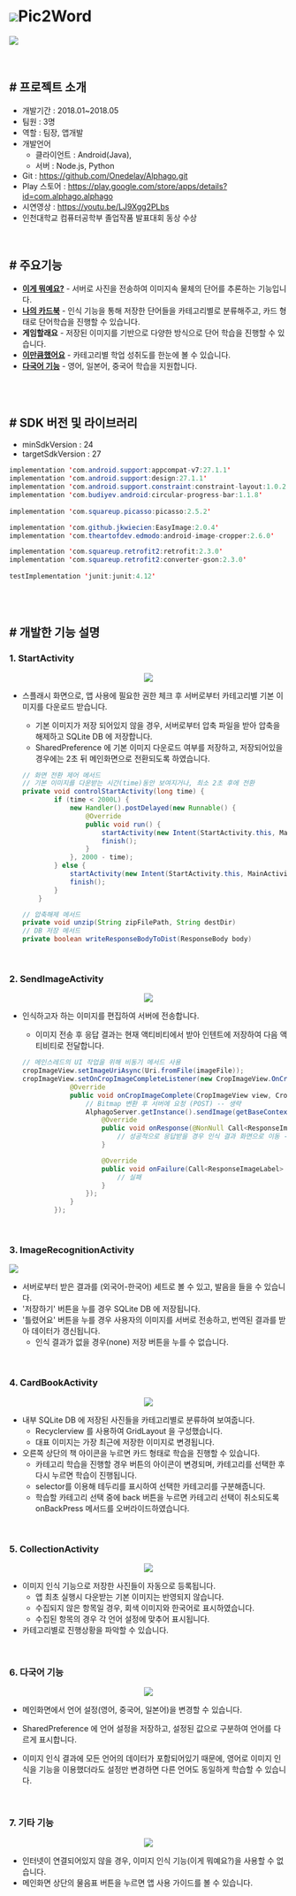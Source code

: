# ![](/screenshots/pic2word_ic.png)Pic2Word

![](/screenshots/pic2word_workflow.png)

<br>

## # 프로젝트 소개

- 개발기간 : 2018.01~2018.05
- 팀원 : 3명
- 역할 : 팀장, 앱개발
- 개발언어
  - 클라이언트 : Android(Java), 
  - 서버 : Node.js, Python
- Git : <https://github.com/Onedelay/Alphago.git>
- Play 스토어 : https://play.google.com/store/apps/details?id=com.alphago.alphago
- 시연영상 : https://youtu.be/LJ9Xgg2PLbs
- 인천대학교 컴퓨터공학부 졸업작품 발표대회 동상 수상

<br>

## # 주요기능

- [**이게 뭐예요?**](#2-sendimageactivity) - 서버로 사진을 전송하여 이미지속 물체의 단어를 추론하는 기능입니다.
- [**나의 카드북**](#4-cardbookactivity) - 인식 기능을 통해 저장한 단어들을 카테고리별로 분류해주고, 카드 형태로 단어학습을 진행할 수 있습니다.
- **게임할래요** - 저장된 이미지를 기반으로 다양한 방식으로 단어 학습을 진행할 수 있습니다.
- [**이만큼했어요**](#5-collectionactivity) - 카테고리별 학업 성취도를 한눈에 볼 수 있습니다.
- [**다국어 기능**](#6-다국어-기능) - 영어, 일본어, 중국어 학습을 지원합니다.

<br><br>

## # SDK 버전 및 라이브러리

- minSdkVersion : 24
- targetSdkVersion : 27

```java
implementation 'com.android.support:appcompat-v7:27.1.1'
implementation 'com.android.support:design:27.1.1'
implementation 'com.android.support.constraint:constraint-layout:1.0.2'
implementation 'com.budiyev.android:circular-progress-bar:1.1.8'
    
implementation 'com.squareup.picasso:picasso:2.5.2'

implementation 'com.github.jkwiecien:EasyImage:2.0.4'
implementation 'com.theartofdev.edmodo:android-image-cropper:2.6.0'

implementation 'com.squareup.retrofit2:retrofit:2.3.0'
implementation 'com.squareup.retrofit2:converter-gson:2.3.0'
    
testImplementation 'junit:junit:4.12'

```

<br>

<br>

## # 개발한 기능 설명

### 1. StartActivity

<p align="center">
    <img src="/screenshots/pic2word_start.png"></p>

- 스플래시 화면으로, 앱 사용에 필요한 권한 체크 후 서버로부터 카테고리별 기본 이미지를 다운로드 받습니다.

  - 기본 이미지가 저장 되어있지 않을 경우, 서버로부터 압축 파일을 받아 압축을 해제하고 SQLite DB 에 저장합니다.
  - SharedPreference 에 기본 이미지 다운로드 여부를 저장하고, 저장되어있을 경우에는 2초 뒤 메인화면으로 전환되도록 하였습니다.

  ```java
  // 화면 전환 제어 메서드
  // 기본 이미지를 다운받는 시간(time)동안 보여지거나, 최소 2초 후에 전환
  private void controlStartActivity(long time) {
          if (time < 2000L) {
              new Handler().postDelayed(new Runnable() {
                  @Override
                  public void run() {
                      startActivity(new Intent(StartActivity.this, MainActivity.class));
                      finish();
                  }
              }, 2000 - time);
          } else {
              startActivity(new Intent(StartActivity.this, MainActivity.class));
              finish();
          }
      }
  
  // 압축해제 메서드
  private void unzip(String zipFilePath, String destDir)
  // DB 저장 메서드
  private boolean writeResponseBodyToDist(ResponseBody body)
  ```

<br>

### 2. SendImageActivity

<p align="center">
    <img src="/screenshots/pic2word_send.png"></p>

- 인식하고자 하는 이미지를 편집하여 서버에 전송합니다.

  - 이미지 전송 후 응답 결과는 현재 액티비티에서 받아 인텐트에 저장하여 다음 액티비티로 전달합니다.

  ```java
  // 메인스레드의 UI 작업을 위해 비동기 메서드 사용
  cropImageView.setImageUriAsync(Uri.fromFile(imageFile));
  cropImageView.setOnCropImageCompleteListener(new CropImageView.OnCropImageCompleteListener() {
              @Override
              public void onCropImageComplete(CropImageView view, CropImageView.CropResult result) {
                  // Bitmap 변환 후 서버에 요청 (POST) -- 생략
                  AlphagoServer.getInstance().sendImage(getBaseContext(), imageFile, new Callback<ResponseImageLabel>() {
                      @Override
                      public void onResponse(@NonNull Call<ResponseImageLabel> call, @NonNull Response<ResponseImageLabel> response) {
                          // 성공적으로 응답받을 경우 인식 결과 화면으로 이동 -- 생략
                      }
  
                      @Override
                      public void onFailure(Call<ResponseImageLabel> call, Throwable t) {
                          // 실패
                      }
                  });
              }
          });
  ```

<br>

### 3. ImageRecognitionActivity

<p aline="center">
    <img src="/screenshots/pic2word_recog.png"></p>

- 서버로부터 받은 결과를 (외국어-한국어) 세트로 볼 수 있고, 발음을 들을 수 있습니다.
- '저장하기' 버튼을 누를 경우 SQLite DB 에 저장됩니다.
- '틀렸어요' 버튼을 누를 경우 사용자의 이미지를 서버로 전송하고, 번역된 결과를 받아 데이터가 갱신됩니다.
  - 인식 결과가 없을 경우(none) 저장 버튼을 누를 수 없습니다.

<br>

### 4. CardBookActivity

<p align="center">
	<img src="/screenshots/pic2word_card.png"></p>

- 내부 SQLite DB 에 저장된 사진들을 카테고리별로 분류하여 보여줍니다.
  - Recyclerview 를 사용하여 GridLayout 을 구성했습니다.
  - 대표 이미지는 가장 최근에 저장한 이미지로 변경됩니다.
- 오른쪽 상단의 책 아이콘을 누르면 카드 형태로 학습을 진행할 수 있습니다.
  - 카테고리 학습을 진행할 경우 버튼의 아이콘이 변경되며, 카테고리를 선택한 후 다시 누르면 학습이 진행됩니다.
  - selector를 이용해 테두리를 표시하여 선택한 카테고리를 구분해줍니다.
  - 학습할 카테고리 선택 중에 back 버튼을 누르면 카테고리 선택이 취소되도록 onBackPress 메서드를 오버라이드하였습니다.

<br>

### 5. CollectionActivity

<p align="center">
	<img src="/screenshots/pic2word_collect.png"></p>

- 이미지 인식 기능으로 저장한 사진들이 자동으로 등록됩니다.
  - 앱 최초 실행시 다운받는 기본 이미지는 반영되지 않습니다.
  - 수집되지 않은 항목일 경우, 회색 이미지와 한국어로 표시하였습니다.
  - 수집된 항목의 경우 각 언어 설정에 맞추어 표시됩니다.
- 카테고리별로 진행상황을 파악할 수 있습니다.

<br>

### 6. 다국어 기능

<p align="center">
    <img src="/screenshots/pic2word_multi.png"></p>

- 메인화면에서 언어 설정(영어, 중국어, 일본어)을 변경할 수 있습니다.

- SharedPreference 에 언어 설정을 저장하고, 설정된 값으로 구분하여 언어를 다르게 표시합니다.

- 이미지 인식 결과에 모든 언어의 데이터가 포함되어있기 때문에, 영어로 이미지 인식을 기능을 이용했더라도 설정만 변경하면 다른 언어도 동일하게 학습할 수 있습니다.

<br>

### 7. 기타 기능

<p align="center">
    <img src="/screenshots/pic2word_help.png"></p>

- 인터넷이 연결되어있지 않을 경우, 이미지 인식 기능(이게 뭐예요?)을 사용할 수 없습니다.
- 메인화면 상단의 물음표 버튼을 누르면 앱 사용 가이드를 볼 수 있습니다.